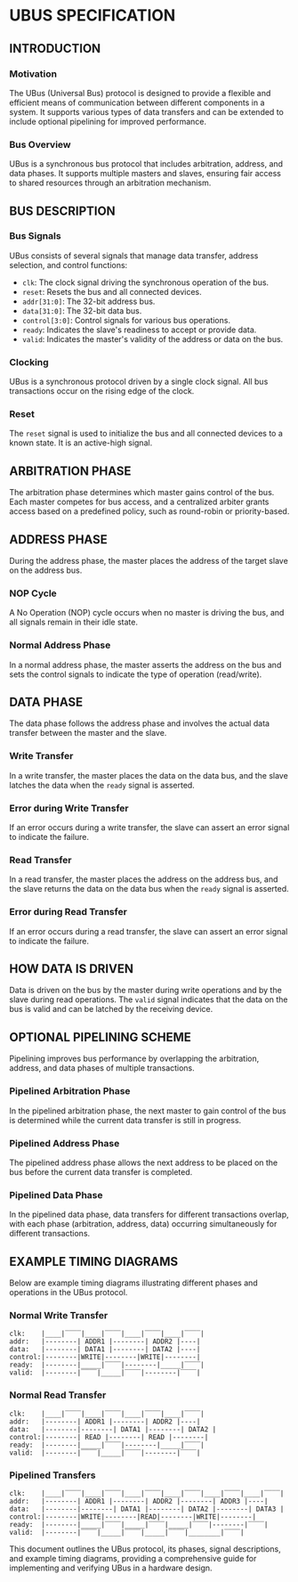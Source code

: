 # UBUS SPECIFICATION

## INTRODUCTION

### Motivation

The UBus (Universal Bus) protocol is designed to provide a flexible and efficient means of communication between different components in a system. It supports various types of data transfers and can be extended to include optional pipelining for improved performance.

### Bus Overview

UBus is a synchronous bus protocol that includes arbitration, address, and data phases. It supports multiple masters and slaves, ensuring fair access to shared resources through an arbitration mechanism.

## BUS DESCRIPTION

### Bus Signals

UBus consists of several signals that manage data transfer, address selection, and control functions:

- `clk`: The clock signal driving the synchronous operation of the bus.
- `reset`: Resets the bus and all connected devices.
- `addr[31:0]`: The 32-bit address bus.
- `data[31:0]`: The 32-bit data bus.
- `control[3:0]`: Control signals for various bus operations.
- `ready`: Indicates the slave's readiness to accept or provide data.
- `valid`: Indicates the master's validity of the address or data on the bus.

### Clocking

UBus is a synchronous protocol driven by a single clock signal. All bus transactions occur on the rising edge of the clock.

### Reset

The `reset` signal is used to initialize the bus and all connected devices to a known state. It is an active-high signal.

## ARBITRATION PHASE

The arbitration phase determines which master gains control of the bus. Each master competes for bus access, and a centralized arbiter grants access based on a predefined policy, such as round-robin or priority-based.

## ADDRESS PHASE

During the address phase, the master places the address of the target slave on the address bus.

### NOP Cycle

A No Operation (NOP) cycle occurs when no master is driving the bus, and all signals remain in their idle state.

### Normal Address Phase

In a normal address phase, the master asserts the address on the bus and sets the control signals to indicate the type of operation (read/write).

## DATA PHASE

The data phase follows the address phase and involves the actual data transfer between the master and the slave.

### Write Transfer

In a write transfer, the master places the data on the data bus, and the slave latches the data when the `ready` signal is asserted.

### Error during Write Transfer

If an error occurs during a write transfer, the slave can assert an error signal to indicate the failure.

### Read Transfer

In a read transfer, the master places the address on the address bus, and the slave returns the data on the data bus when the `ready` signal is asserted.

### Error during Read Transfer

If an error occurs during a read transfer, the slave can assert an error signal to indicate the failure.

## HOW DATA IS DRIVEN

Data is driven on the bus by the master during write operations and by the slave during read operations. The `valid` signal indicates that the data on the bus is valid and can be latched by the receiving device.

## OPTIONAL PIPELINING SCHEME

Pipelining improves bus performance by overlapping the arbitration, address, and data phases of multiple transactions.

### Pipelined Arbitration Phase

In the pipelined arbitration phase, the next master to gain control of the bus is determined while the current data transfer is still in progress.

### Pipelined Address Phase

The pipelined address phase allows the next address to be placed on the bus before the current data transfer is completed.

### Pipelined Data Phase

In the pipelined data phase, data transfers for different transactions overlap, with each phase (arbitration, address, data) occurring simultaneously for different transactions.

## EXAMPLE TIMING DIAGRAMS

Below are example timing diagrams illustrating different phases and operations in the UBus protocol.

### Normal Write Transfer
```
clk:    |____|‾‾‾‾|____|‾‾‾‾|____|‾‾‾‾|____|‾‾‾‾|
addr:   |--------| ADDR1 |--------| ADDR2 |----|
data:   |--------| DATA1 |--------| DATA2 |----|
control:|--------|WRITE|--------|WRITE|--------|
ready:  |--------|_____|‾‾‾‾|--------|_____|‾‾‾‾|
valid:  |--------|‾‾‾‾|_____|‾‾‾‾|--------|‾‾‾‾|
```

### Normal Read Transfer
```
clk:    |____|‾‾‾‾|____|‾‾‾‾|____|‾‾‾‾|____|‾‾‾‾|
addr:   |--------| ADDR1 |--------| ADDR2 |----|
data:   |--------|--------| DATA1 |--------| DATA2 |
control:|--------| READ |--------| READ |--------|
ready:  |--------|_____|‾‾‾‾|--------|_____|‾‾‾‾|
valid:  |--------|‾‾‾‾|_____|‾‾‾‾|--------|‾‾‾‾|
```

### Pipelined Transfers
```
clk:    |____|‾‾‾‾|____|‾‾‾‾|____|‾‾‾‾|____|‾‾‾‾|____|‾‾‾‾|____|‾‾‾‾|
addr:   |--------| ADDR1 |--------| ADDR2 |--------| ADDR3 |----|
data:   |--------|--------| DATA1 |--------| DATA2 |--------| DATA3 |
control:|--------|WRITE|--------|READ|--------|WRITE|--------|
ready:  |--------|_____|‾‾‾‾|_____|‾‾‾‾|_____|‾‾‾‾|--------|‾‾‾‾|
valid:  |--------|‾‾‾‾|_____|‾‾‾‾|_____|‾‾‾‾|________|‾‾‾‾|
```

This document outlines the UBus protocol, its phases, signal descriptions, and example timing diagrams, providing a comprehensive guide for implementing and verifying UBus in a hardware design.

